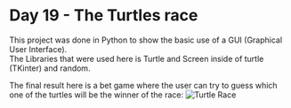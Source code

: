 # Day 19 - The Turtles race

This project was done in Python to show the basic use of a GUI (Graphical User Interface).  
The Libraries that were used here is Turtle and Screen inside of turtle (TKinter) and random.  

The final result here is a bet game where the user can try to guess which one of the turtles will be the winner of the race:
![Turtle Race](https://github.com/JonatasViscaino/100-days-of-code-Python/assets/121301717/f4816b89-5b30-4552-afab-df89e9f52a48)
